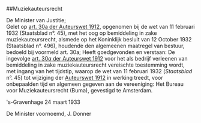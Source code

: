 <meta http-equiv='Content-Type' content='text/html; charset=utf-8' />

##Muziekauteursrecht

De Minister van Justitie;  
Gelet op [art. 30a der Auteurswet 1912](../../../wet/auteurswet/BWBR0001886/README.md), opgenomen bij de wet van 11 februari 1932 (Staatsblad n°. 45), met het oog op bemiddeling in zake muziekauteursrecht, alsmede op het Koninklijk besluit van 12 October 1932 (Staatsblad n°. 496), houdende den algemeenen maatregel van bestuur, bedoeld bij voormeld art. 30a;
Heeft goedgevonden en verstaan:    De ingevolge [art. 30*a* der Auteurswet 1912](../../../wet/auteurswet/BWBR0001886/README.md) voor het als bedrijf verleenen van bemiddeling in zake muziekauteursrecht vereischte toestemming wordt, met ingang van het tijdstip, waarop de wet van 11 februari 1932 (*Staatsblad* n°. 45) tot wijziging der [Auteurswet 1912](../../../wet/auteurswet/BWBR0001886/README.md) in werking treedt, voor onbepaalden tijd en algemeen gegeven aan de vereeniging: Het Bureau voor Muziekauteursrecht (Buma), gevestigd te Amsterdam.    

's-Gravenhage 
24 maart 1933    

De 
Minister voornoemd, 
J. Donner      
